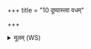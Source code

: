 +++
title = "10 दूष्यास्त्वा वधम्"

+++
<details><summary>मूलम् (WS)</summary>

दूष्यास्त्वा वधं वयं देवस्य सवितुः सवे ।  
जीवातवे भरामसि मह्या अरिष्टतातये ॥ ११ ॥
</details>